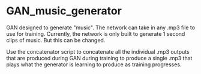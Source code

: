 # GAN_music_generator
GAN designed to generate "music". The network can take in any .mp3 file to use for training. Currently, the network is only built to generate 1 second clips of music. But this can be changed. 

Use the concatenator script to concatenate all the individual .mp3 outputs that are produced during GAN during training to produce a single .mp3 that plays what the generator is learning to produce as training progresses.
